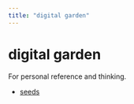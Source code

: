 ```yaml
---
title: "digital garden"
---
```


# digital garden

For personal reference and thinking.

- [seeds](seeds/index.md)
